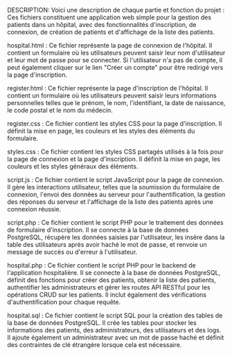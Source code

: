 DESCRIPTION: 
Voici une description de chaque partie et fonction du projet :
Ces fichiers constituent une application web simple pour la gestion des patients dans un hôpital, avec des fonctionnalités d'inscription, de connexion, de création de patients et d'affichage de la liste des patients.

hospital.html : Ce fichier représente la page de connexion de l'hôpital. Il contient un formulaire où les utilisateurs peuvent saisir leur nom d'utilisateur et leur mot de passe pour se connecter. Si l'utilisateur n'a pas de compte, il peut également cliquer sur le lien "Créer un compte" pour être redirigé vers la page d'inscription.

register.html : Ce fichier représente la page d'inscription de l'hôpital. Il contient un formulaire où les utilisateurs peuvent saisir leurs informations personnelles telles que le prénom, le nom, l'identifiant, la date de naissance, le code postal et le nom du médecin.

register.css : Ce fichier contient les styles CSS pour la page d'inscription. Il définit la mise en page, les couleurs et les styles des éléments du formulaire.

styles.css : Ce fichier contient les styles CSS partagés utilisés à la fois pour la page de connexion et la page d'inscription. Il définit la mise en page, les couleurs et les styles généraux des éléments.

script.js : Ce fichier contient le script JavaScript pour la page de connexion. Il gère les interactions utilisateur, telles que la soumission du formulaire de connexion, l'envoi des données au serveur pour l'authentification, la gestion des réponses du serveur et l'affichage de la liste des patients après une connexion réussie.

script.php : Ce fichier contient le script PHP pour le traitement des données de formulaire d'inscription. Il se connecte à la base de données PostgreSQL, récupère les données saisies par l'utilisateur, les insère dans la table des utilisateurs après avoir haché le mot de passe, et renvoie un message de succès ou d'erreur à l'utilisateur.

hospital.php : Ce fichier contient le script PHP pour le backend de l'application hospitalière. Il se connecte à la base de données PostgreSQL, définit des fonctions pour créer des patients, obtenir la liste des patients, authentifier les administrateurs et gérer les routes API RESTful pour les opérations CRUD sur les patients. Il inclut également des vérifications d'authentification pour chaque requête.

hospital.sql : Ce fichier contient le script SQL pour la création des tables de la base de données PostgreSQL. Il crée les tables pour stocker les informations des patients, des administrateurs, des utilisateurs et des logs. Il ajoute également un administrateur avec un mot de passe haché et définit des contraintes de clé étrangère lorsque cela est nécessaire.

